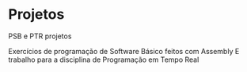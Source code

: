 # Projetos
PSB e PTR projetos

Exercícios de programação de Software Básico feitos com Assembly
E trabalho para a disciplina de Programação em Tempo Real
